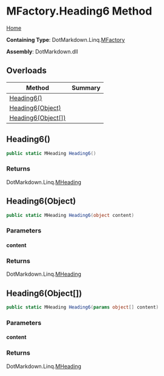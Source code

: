<a name="_top"></a>

# MFactory\.Heading6 Method

[Home](../../../../README.md#_top)

**Containing Type**: DotMarkdown\.Linq\.[MFactory](../README.md#_top)

**Assembly**: DotMarkdown\.dll

## Overloads

| Method | Summary |
| ------ | ------- |
| [Heading6()](#DotMarkdown_Linq_MFactory_Heading6) | |
| [Heading6(Object)](#DotMarkdown_Linq_MFactory_Heading6_System_Object_) | |
| [Heading6(Object\[\])](#DotMarkdown_Linq_MFactory_Heading6_System_Object___) | |

## Heading6\(\) <a name="DotMarkdown_Linq_MFactory_Heading6"></a>

```csharp
public static MHeading Heading6()
```

### Returns

DotMarkdown\.Linq\.[MHeading](../../MHeading/README.md#_top)

## Heading6\(Object\) <a name="DotMarkdown_Linq_MFactory_Heading6_System_Object_"></a>

```csharp
public static MHeading Heading6(object content)
```

### Parameters

#### content

### Returns

DotMarkdown\.Linq\.[MHeading](../../MHeading/README.md#_top)

## Heading6\(Object\[\]\) <a name="DotMarkdown_Linq_MFactory_Heading6_System_Object___"></a>

```csharp
public static MHeading Heading6(params object[] content)
```

### Parameters

#### content

### Returns

DotMarkdown\.Linq\.[MHeading](../../MHeading/README.md#_top)


